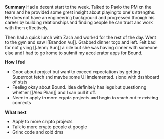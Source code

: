 **Summary**
Had a decent start to the week. Talked to Paolo the PM on the team and he provided some great insight about playing to one's strengths. He does not have an engineering background and progressed through his career by building relationships and finding people he can trust and work with them effectively. 

Then had a quick lunch with Zach and worked for the rest of the day. Went to the gym and saw [[Brandon Vu]]. Grabbed dinner togo and left. Felt bad for not giving [[Jenny Sun]] a ride but she was having dinner with someone else and I had to go home to submit my accelerator apps for Bound.

**How I feel**
- Good about project but want to exceed expectations by getting Superroot fetch and maybe some UI implemented, along with dashboard of stats 
- Feeling okay about Bound. Idea definitely has legs but questioning whether [[Alex Phan]] and I can pull it off. 
- Need to apply to more crypto projects and begin to reach out to existing connects

**What next**
- Apply to more crypto projects
- Talk to more crypto people at google
- Grind code and cold dms
